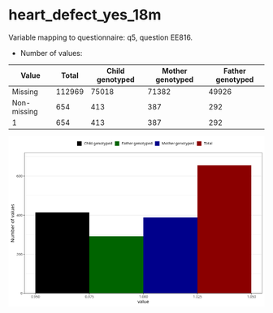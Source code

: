 # heart_defect_yes_18m
Variable mapping to questionnaire: q5, question EE816.
- Number of values:

| Value | Total | Child genotyped | Mother genotyped | Father genotyped |
| ----- | ----- | --------------- | ---------------- | ---------------- |
| Missing | 112969 | 75018 | 71382 | 49926 |
| Non-missing | 654 | 413 | 387 | 292 |
| 1 | 654 | 413 | 387 | 292 |



![](heart_defect_yes_18m_n.png)



